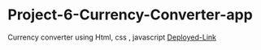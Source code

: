 # Project-6-Currency-Converter-app
Currency converter using Html, css , javascript
[Deployed-Link](https://65738455836c4c5cc953397f--delightful-malasada-df78d1.netlify.app/)
